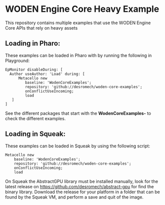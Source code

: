 # WODEN Engine Core Heavy Example
This repository contains multiple examples that use the WODEN Engine Core APIs that rely on heavy assets

## Loading in Pharo:

These examples can be loaded in Pharo with by running the following in Playground:

```smalltalk
EpMonitor disableDuring: [
  Author useAuthor: 'Load' during: [
      Metacello new
         baseline: 'WodenCoreExamples';
         repository: 'github://desromech/woden-core-examples';
         onConflictUseIncoming;
         load
   ]
]
```

See the different packages that start with the **WodenCoreExamples-** to check
the different examples.

## Loading in Squeak:

These examples can be loaded in Squeak by using the following script: 

```smalltalk
Metacello new
    baseline: 'WodenCoreExamples';
    repository: 'github://desromech/woden-core-examples';
    onConflictUseIncoming;
    load
```

On Squeak the AbstractGPU library must be installed manually, look for the latest release on https://github.com/desromech/abstract-gpu for find the binary library. Download the release for your platform in a folder that can be found by the Squeak VM, and perform a save and quit of the image.
